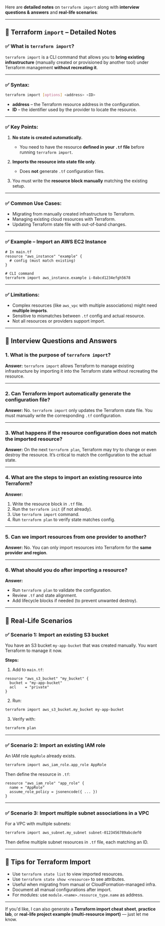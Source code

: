 Here are **detailed notes** on `terraform import` along with **interview questions & answers** and **real-life scenarios**:

---

## 🔹 Terraform `import` – Detailed Notes

### ✅ What is `terraform import`?

`terraform import` is a CLI command that allows you to **bring existing infrastructure** (manually created or provisioned by another tool) under Terraform management **without recreating it**.

---

### ✅ Syntax:

```bash
terraform import [options] <address> <ID>
```

* **address** – the Terraform resource address in the configuration.
* **ID** – the identifier used by the provider to locate the resource.

---

### ✅ Key Points:

1. **No state is created automatically.**

   * You need to have the resource **defined in your `.tf` file** before running `terraform import`.
2. **Imports the resource into state file only**.

   * Does **not** generate `.tf` configuration files.
3. You must write the **resource block manually** matching the existing setup.

---

### ✅ Common Use Cases:

* Migrating from manually created infrastructure to Terraform.
* Managing existing cloud resources with Terraform.
* Updating Terraform state file with out-of-band changes.

---

### ✅ Example – Import an AWS EC2 Instance

```hcl
# In main.tf
resource "aws_instance" "example" {
  # config (must match existing)
}

# CLI command
terraform import aws_instance.example i-0abcd1234efgh5678
```

---

### ✅ Limitations:

* Complex resources (like `aws_vpc` with multiple associations) might need **multiple imports**.
* Sensitive to mismatches between `.tf` config and actual resource.
* Not all resources or providers support import.

---

## 🔸 Interview Questions and Answers

### 1. **What is the purpose of `terraform import`?**

**Answer:**
`terraform import` allows Terraform to manage existing infrastructure by importing it into the Terraform state without recreating the resource.

---

### 2. **Can Terraform import automatically generate the configuration file?**

**Answer:**
No. `terraform import` only updates the Terraform state file. You must manually write the corresponding `.tf` configuration.

---

### 3. **What happens if the resource configuration does not match the imported resource?**

**Answer:**
On the next `terraform plan`, Terraform may try to change or even destroy the resource. It’s critical to match the configuration to the actual state.

---

### 4. **What are the steps to import an existing resource into Terraform?**

**Answer:**

1. Write the resource block in `.tf` file.
2. Run the `terraform init` (if not already).
3. Use `terraform import` command.
4. Run `terraform plan` to verify state matches config.

---

### 5. **Can we import resources from one provider to another?**

**Answer:**
No. You can only import resources into Terraform for the **same provider and region**.

---

### 6. **What should you do after importing a resource?**

**Answer:**

* Run `terraform plan` to validate the configuration.
* Review `.tf` and state alignment.
* Add lifecycle blocks if needed (to prevent unwanted destroy).

---

## 🔸 Real-Life Scenarios

### ✅ Scenario 1: Import an existing S3 bucket

You have an S3 bucket `my-app-bucket` that was created manually. You want Terraform to manage it now.

**Steps:**

1. Add to `main.tf`:

```hcl
resource "aws_s3_bucket" "my_bucket" {
  bucket = "my-app-bucket"
  acl    = "private"
}
```

2. Run:

```bash
terraform import aws_s3_bucket.my_bucket my-app-bucket
```

3. Verify with:

```bash
terraform plan
```

---

### ✅ Scenario 2: Import an existing IAM role

An IAM role `AppRole` already exists.

```bash
terraform import aws_iam_role.app_role AppRole
```

Then define the resource in `.tf`:

```hcl
resource "aws_iam_role" "app_role" {
  name = "AppRole"
  assume_role_policy = jsonencode({ ... })
}
```

---

### ✅ Scenario 3: Import multiple subnet associations in a VPC

For a VPC with multiple subnets:

```bash
terraform import aws_subnet.my_subnet subnet-0123456789abcdef0
```

Then define multiple subnet resources in `.tf` file, each matching an ID.

---

## 🔸 Tips for Terraform Import

* Use `terraform state list` to view imported resources.
* Use `terraform state show <resource>` to see attributes.
* Useful when migrating from manual or CloudFormation-managed infra.
* Document all manual configurations after import.
* For modules: use `module.<name>.resource_type.name` as address.

---

If you'd like, I can also generate a **Terraform import cheat sheet**, **practice lab**, or **real-life project example (multi-resource import)** — just let me know.
